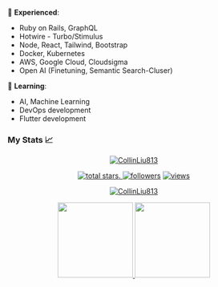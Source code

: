 
:telescope: **Experienced**: 
- Ruby on Rails, GraphQL
- Hotwire - Turbo/Stimulus
- Node, React, Tailwind, Bootstrap
- Docker, Kubernetes
- AWS, Google Cloud, Cloudsigma
- Open AI (Finetuning, Semantic Search-Cluser)

:seedling: **Learning**:
- AI, Machine Learning
- DevOps development
- Flutter development

### My Stats :chart_with_upwards_trend:
<p align="center">
  <a href="https://github.com/CollinLiu813?tab=repositories">
    <img src="https://github-profile-trophy.vercel.app/?username=CollinLiu813&title=Commit,Followers,Repositories,Stars,PullRequest,Issues&margin-w=5" alt="CollinLiu813" />
  </a>
</p>
<p align="center">
  <a href="https://github.com/CollinLiu813?tab=repositories&sort=stargazers">
    <img alt="total stars" title="Total stars on GitHub" src="https://custom-icon-badges.herokuapp.com/badge/dynamic/json?logo=star&color=55960c&labelColor=488207&label=Stars&style=for-the-badge&query=%24.stars&url=https://api.github-star-counter.workers.dev/user/CollinLiu813"/>. </a>
  <a href="https://github.com/CollinLiu813?tab=followers">
    <img alt="followers" title="Follow me on Github" src="https://custom-icon-badges.herokuapp.com/github/followers/CollinLiu813?color=236ad3&labelColor=1155ba&style=for-the-badge&logo=person-add&label=Follow&logoColor=white"/></a>
  <a href="https://github.com/CollinLiu813">
    <img alt="views" title="GitHub profile views" src="https://shields-io-visitor-counter.herokuapp.com/badge?page=CollinLiu813&style=for-the-badge"/></a>
</p>
 <p align="center">
  <a href="https://github.com/CollinLiu813?tab=repositories">
    <img title=":fire: Get streak stats for your profile at git.io/streak-stats" alt="CollinLiu813" src="https://github-readme-streak-stats.herokuapp.com/?user=CollinLiu813&theme=monokai-metallian&hide_border=true"/>
  </a>
</p>
<p align="center">
  <a href="https://github.com/CollinLiu813?tab=repositories">
    <img
      height="150"
      src="https://github-readme-stats.vercel.app/api?username=CollinLiu813&count_private=true&show_icons=true&custom_title=CollinLiu813's%20Github%20Status&theme=vision-friendly-dark"
    />
   </a>
  <a href="https://github.com/CollinLiu813?tab=repositories">
    <img
      height="150"
      src="https://github-readme-stats.vercel.app/api/top-langs/?username=CollinLiu813&layout=compact&theme=vision-friendly-dark" />
  </a>
</p>
